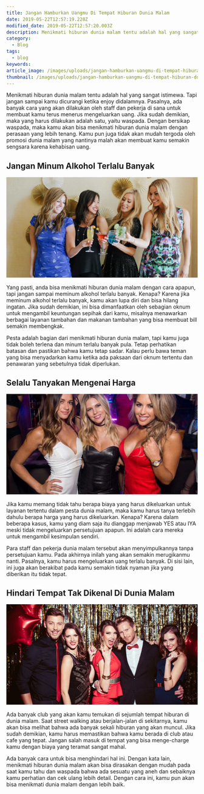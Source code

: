 ```yaml
---
title: Jangan Hamburkan Uangmu Di Tempat Hiburan Dunia Malam
date: 2019-05-22T12:57:19.228Z
modified_date: 2019-05-22T12:57:20.003Z
description: Menikmati hiburan dunia malam tentu adalah hal yang sangat istimewa. Tapi jangan sampai kamu dicurangi ketika enjoy didalamnya.
category:
  - Blog
tags:
  - blog
keywords:
article_image: /images/uploads/jangan-hamburkan-uangmu-di-tempat-hiburan-dunia-malam-3.jpg
thumbnail: /images/uploads/jangan-hamburkan-uangmu-di-tempat-hiburan-dunia-malam-1-003.jpg
---
```

Menikmati hiburan dunia malam tentu adalah hal yang sangat istimewa. Tapi jangan sampai kamu dicurangi ketika enjoy didalamnya. Pasalnya, ada banyak cara yang akan dilakukan oleh staff dan pekerja di sana untuk membuat kamu terus menerus mengeluarkan uang. Jika sudah demikian, maka yang harus dilakukan adalah satu, yaitu waspada. Dengan bersikap waspada, maka kamu akan bisa menikmati hiburan dunia malam dengan perasaan yang lebih tenang. Kamu pun juga tidak akan mudah tergoda oleh promosi dunia malam yang nantinya malah akan membuat kamu semakin sengsara karena kehabisan uang.



## Jangan Minum Alkohol Terlalu Banyak

![Jangan Hamburkan Uangmu Di Tempat Hiburan Dunia Malam](/images/uploads/jangan-hamburkan-uangmu-di-tempat-hiburan-dunia-malam-3.jpg)

Yang pasti, anda bisa menikmati hiburan dunia malam dengan cara apapun, tapi jangan sampai meminum alkohol terlalu banyak. Kenapa? Karena jika meminum alkohol terlalu banyak, kamu akan lupa diri dan bisa hilang ingatan. Jika sudah demikian, ini bisa dimanfaatkan oleh sebagian oknum untuk mengambil keuntungan sepihak dari kamu, misalnya menawarkan berbagai layanan tambahan dan makanan tambahan yang bisa membuat bill semakin membengkak.

Pesta adalah bagian dari menikmati hiburan dunia malam, tapi kamu juga tidak boleh terlena dan minum terlalu banyak pula. Tetap perhatikan batasan dan pastikan bahwa kamu tetap sadar. Kalau perlu bawa teman yang bisa menyadarkan kamu ketika ada paksaan dari oknum tertentu dan penawaran yang sebetulnya tidak diperlukan.



## Selalu Tanyakan Mengenai Harga

![Jangan Hamburkan Uangmu Di Tempat Hiburan Dunia Malam](/images/uploads/jangan-hamburkan-uangmu-di-tempat-hiburan-dunia-malam-2.jpg)

Jika kamu memang tidak tahu berapa biaya yang harus dikeluarkan untuk layanan tertentu dalam pesta dunia malam, maka kamu harus tanya terlebih dahulu berapa harga yang harus dikeluarkan. Kenapa? Karena dalam beberapa kasus, kamu yang diam saja itu dianggap menjawab YES atau IYA meski tidak mengeluarkan persetujuan apapun. Ini adalah cara mereka untuk mengambil kesimpulan sendiri.

Para staff dan pekerja dunia malam tersebut akan menyimpulkannya tanpa persetujuan kamu. Pada akhirnya inilah yang akan semakin merugikanmu nanti. Pasalnya, kamu harus mengeluarkan uang terlalu banyak. Di sisi lain, ini juga akan berakibat pada kamu semakin tidak nyaman jika yang diberikan itu tidak tepat.



## Hindari Tempat Tak Dikenal Di Dunia Malam

![Jangan Hamburkan Uangmu Di Tempat Hiburan Dunia Malam](/images/uploads/jangan-hamburkan-uangmu-di-tempat-hiburan-dunia-malam-1.jpg)

Ada banyak club yang akan kamu temukan di sejumlah tempat hiburan di dunia malam. Saat street walking atau berjalan-jalan di sekitarnya, kamu akan bisa melihat bahwa ada banyak sekali hiburan yang akan muncul. Jika sudah demikian, kamu harus memastikan bahwa kamu berada di club atau cafe yang tepat. Jangan salah masuk di tempat yang bisa menge-charge kamu dengan biaya yang teramat sangat mahal.

Ada banyak cara untuk bisa menghindari hal ini. Dengan kata lain, menikmati hiburan dunia malam akan bisa dirasakan dengan mudah pada saat kamu tahu dan waspada bahwa ada sesuatu yang aneh dan sebaiknya kamu perhatian dan cek ulang lebih detail. Dengan cara ini, kamu pun akan bisa menikmati dunia malam dengan lebih baik.
